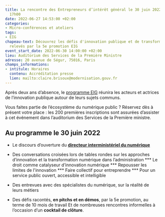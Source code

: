 ```yaml
---
title: La rencontre des Entrepreneurs d’intérêt général le 30 juin 2022 de 14h00 à
  17h00
date: 2022-06-27 14:53:00 +02:00
categories:
- Micro-conférences et ateliers
tags:
- EIG
chapeau-text: Découvrez les défis d'innovation publique et de transformation numérique
  relevés par la 5e promotion EIG
event_start_date: 2022-06-30 14:00:00 +02:00
lieu: Auditorium des Services de la Première Ministre
adresse: 20 avenue de Ségur, 75016, Paris
champs_informations:
- intitule: Horaires
  contenu: Accréditation presse
  lien: mailto:claire.brisoux@modernisation.gouv.fr
---
```


Après deux ans d’absence, le [programme EIG](https://eig.etalab.gouv.fr/) réunira les acteurs et actrices de l’innovation publique autour de leurs sujets communs.

Vous faites partie de l’écosystème du numérique public ? Réservez dès à présent votre place : les 200 premières inscriptions sont assurées d’assister à cet événement dans l’auditorium des Services de la Première ministre.

## Au programme le 30 juin 2022

* Le discours d’ouverture du **[directeur interministériel du numérique](https://www.numerique.gouv.fr/espace-presse/ressources-presse/)**

* Des conversations croisées lors de tables rondes sur les approches d’innovation et la transformation numérique dans l’administration
*** Le droit comme catalyseur d’innovation numérique
*** Repousser les limites de l'innovation
*** Faire collectif pour entreprendre
*** Pour un service public ouvert, accessible et intelligible

* Des entrevues avec des spécialistes du numérique, sur la réalité de leurs métiers
* Des défis racontés, **en pitchs et en démos**, par la 5e promotion, au terme de 10 mois de travail
Et de nombreuses rencontres informelles à l’occasion d’un **cocktail de clôture**.
